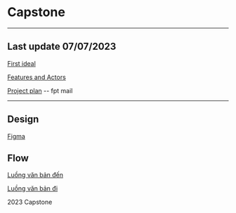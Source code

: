 # Capstone

------

## Last update 07/07/2023 

[First ideal](https://lucid.app/lucidchart/0a241539-526f-4aa9-91b5-5bd295faccab/view?page=0_0#)

[Features and Actors](https://lucid.app/lucidchart/dc7b3d94-89c7-4d26-a0eb-13199abc0801/edit?beaconFlowId=3101107C7C3D5CF6&invitationId=inv_48cae0ba-800e-4d5c-811d-aa9bd9a65821&page=0_0#)

[Project plan](https://docs.google.com/spreadsheets/d/1RnE0gb4YQmA0jegu4ucekXinwKjCz0GT8JERSmzUVNw/edit?usp=sharing) -- fpt mail

-------

## Design
[Figma](https://www.figma.com/file/iLISn7WVIXUg8X4luhZgz7/Untitled?type=design&node-id=0%3A1&mode=design&t=ykrSVH8eNxI25daT-1)


## Flow

[Luồng văn bản đến](https://lucid.app/lucidchart/8aef71bf-1d07-4f07-b730-95234780e088/edit?viewport_loc=-443%2C384%2C1852%2C1034%2Cm-5o7ONTd-nK&invitationId=inv_9a58434e-789d-413f-9103-f6b122e2c2de)

[Luồng văn bản đi](https://lucid.app/lucidchart/2eb9ed5c-e1c9-4c19-a2e3-640cb0cdc34a/edit?viewport_loc=-367%2C59%2C2777%2C1551%2Cm-5o7ONTd-nK&invitationId=inv_1c303fd4-fd60-4213-8170-bf780b0117a7)

2023 Capstone
